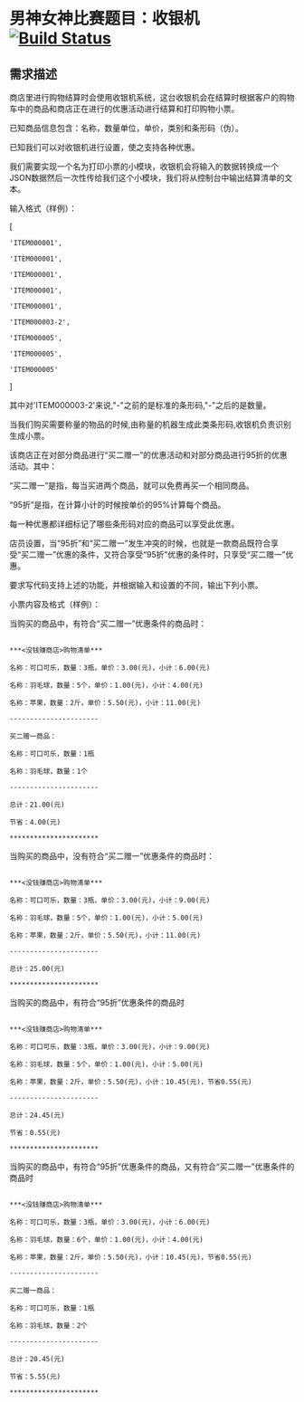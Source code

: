 男神女神比赛题目：收银机[![Build Status](https://travis-ci.org/Summer-Dong/shoppingFrontend.svg?branch=master)](https://travis-ci.org/Summer-Dong/shoppingFrontend)
=======================================================================================================================


## 需求描述





商店里进行购物结算时会使用收银机系统，这台收银机会在结算时根据客户的购物车中的商品和商店正在进行的优惠活动进行结算和打印购物小票。



已知商品信息包含：名称，数量单位，单价，类别和条形码（伪）。 

已知我们可以对收银机进行设置，使之支持各种优惠。



我们需要实现一个名为打印小票的小模块，收银机会将输入的数据转换成一个JSON数据然后一次性传给我们这个小模块，我们将从控制台中输出结算清单的文本。



输入格式（样例）：



[

    'ITEM000001',

    'ITEM000001',

    'ITEM000001',

    'ITEM000001',

    'ITEM000001',

    'ITEM000003-2',

    'ITEM000005',

    'ITEM000005',

    'ITEM000005'

]



其中对'ITEM000003-2'来说,"-"之前的是标准的条形码,"-"之后的是数量。 

当我们购买需要称量的物品的时候,由称量的机器生成此类条形码,收银机负责识别生成小票。



该商店正在对部分商品进行“买二赠一”的优惠活动和对部分商品进行95折的优惠活动。其中：



“买二赠一”是指，每当买进两个商品，就可以免费再买一个相同商品。

“95折”是指，在计算小计的时候按单价的95%计算每个商品。

每一种优惠都详细标记了哪些条形码对应的商品可以享受此优惠。

店员设置，当“95折”和“买二赠一”发生冲突的时候，也就是一款商品既符合享受“买二赠一”优惠的条件，又符合享受“95折”优惠的条件时，只享受“买二赠一”优惠。



要求写代码支持上述的功能，并根据输入和设置的不同，输出下列小票。



小票内容及格式（样例）：



当购买的商品中，有符合“买二赠一”优惠条件的商品时：





```

***<没钱赚商店>购物清单***

名称：可口可乐，数量：3瓶，单价：3.00(元)，小计：6.00(元)

名称：羽毛球，数量：5个，单价：1.00(元)，小计：4.00(元)

名称：苹果，数量：2斤，单价：5.50(元)，小计：11.00(元)

----------------------

买二赠一商品：

名称：可口可乐，数量：1瓶

名称：羽毛球，数量：1个

----------------------

总计：21.00(元)

节省：4.00(元)

**********************

```





当购买的商品中，没有符合“买二赠一”优惠条件的商品时：



```

***<没钱赚商店>购物清单***

名称：可口可乐，数量：3瓶，单价：3.00(元)，小计：9.00(元)

名称：羽毛球，数量：5个，单价：1.00(元)，小计：5.00(元)

名称：苹果，数量：2斤，单价：5.50(元)，小计：11.00(元)

----------------------

总计：25.00(元)

**********************

```





当购买的商品中，有符合“95折”优惠条件的商品时



```

***<没钱赚商店>购物清单***

名称：可口可乐，数量：3瓶，单价：3.00(元)，小计：9.00(元)

名称：羽毛球，数量：5个，单价：1.00(元)，小计：5.00(元)

名称：苹果，数量：2斤，单价：5.50(元)，小计：10.45(元)，节省0.55(元)

----------------------

总计：24.45(元)

节省：0.55(元)

**********************

```





当购买的商品中，有符合“95折”优惠条件的商品，又有符合“买二赠一”优惠条件的商品时



```

***<没钱赚商店>购物清单***

名称：可口可乐，数量：3瓶，单价：3.00(元)，小计：6.00(元)

名称：羽毛球，数量：6个，单价：1.00(元)，小计：4.00(元)

名称：苹果，数量：2斤，单价：5.50(元)，小计：10.45(元)，节省0.55(元)

----------------------

买二赠一商品：

名称：可口可乐，数量：1瓶

名称：羽毛球，数量：2个

----------------------

总计：20.45(元)

节省：5.55(元)

**********************
